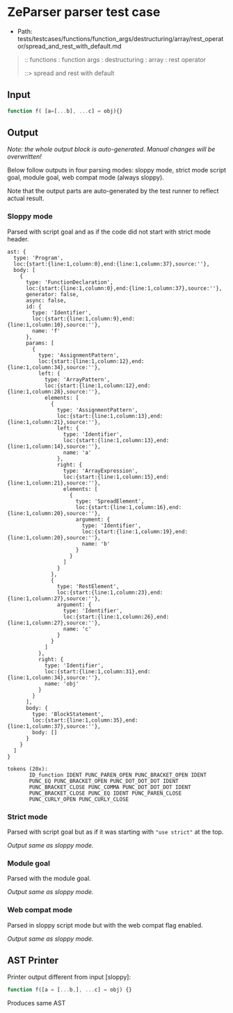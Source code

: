 # ZeParser parser test case

- Path: tests/testcases/functions/function_args/destructuring/array/rest_operator/spread_and_rest_with_default.md

> :: functions : function args : destructuring : array : rest operator
>
> ::> spread and rest with default

## Input

`````js
function f( [a=[...b], ...c] = obj){}
`````

## Output

_Note: the whole output block is auto-generated. Manual changes will be overwritten!_

Below follow outputs in four parsing modes: sloppy mode, strict mode script goal, module goal, web compat mode (always sloppy).

Note that the output parts are auto-generated by the test runner to reflect actual result.

### Sloppy mode

Parsed with script goal and as if the code did not start with strict mode header.

`````
ast: {
  type: 'Program',
  loc:{start:{line:1,column:0},end:{line:1,column:37},source:''},
  body: [
    {
      type: 'FunctionDeclaration',
      loc:{start:{line:1,column:0},end:{line:1,column:37},source:''},
      generator: false,
      async: false,
      id: {
        type: 'Identifier',
        loc:{start:{line:1,column:9},end:{line:1,column:10},source:''},
        name: 'f'
      },
      params: [
        {
          type: 'AssignmentPattern',
          loc:{start:{line:1,column:12},end:{line:1,column:34},source:''},
          left: {
            type: 'ArrayPattern',
            loc:{start:{line:1,column:12},end:{line:1,column:28},source:''},
            elements: [
              {
                type: 'AssignmentPattern',
                loc:{start:{line:1,column:13},end:{line:1,column:21},source:''},
                left: {
                  type: 'Identifier',
                  loc:{start:{line:1,column:13},end:{line:1,column:14},source:''},
                  name: 'a'
                },
                right: {
                  type: 'ArrayExpression',
                  loc:{start:{line:1,column:15},end:{line:1,column:21},source:''},
                  elements: [
                    {
                      type: 'SpreadElement',
                      loc:{start:{line:1,column:16},end:{line:1,column:20},source:''},
                      argument: {
                        type: 'Identifier',
                        loc:{start:{line:1,column:19},end:{line:1,column:20},source:''},
                        name: 'b'
                      }
                    }
                  ]
                }
              },
              {
                type: 'RestElement',
                loc:{start:{line:1,column:23},end:{line:1,column:27},source:''},
                argument: {
                  type: 'Identifier',
                  loc:{start:{line:1,column:26},end:{line:1,column:27},source:''},
                  name: 'c'
                }
              }
            ]
          },
          right: {
            type: 'Identifier',
            loc:{start:{line:1,column:31},end:{line:1,column:34},source:''},
            name: 'obj'
          }
        }
      ],
      body: {
        type: 'BlockStatement',
        loc:{start:{line:1,column:35},end:{line:1,column:37},source:''},
        body: []
      }
    }
  ]
}

tokens (20x):
       ID_function IDENT PUNC_PAREN_OPEN PUNC_BRACKET_OPEN IDENT
       PUNC_EQ PUNC_BRACKET_OPEN PUNC_DOT_DOT_DOT IDENT
       PUNC_BRACKET_CLOSE PUNC_COMMA PUNC_DOT_DOT_DOT IDENT
       PUNC_BRACKET_CLOSE PUNC_EQ IDENT PUNC_PAREN_CLOSE
       PUNC_CURLY_OPEN PUNC_CURLY_CLOSE
`````

### Strict mode

Parsed with script goal but as if it was starting with `"use strict"` at the top.

_Output same as sloppy mode._

### Module goal

Parsed with the module goal.

_Output same as sloppy mode._

### Web compat mode

Parsed in sloppy script mode but with the web compat flag enabled.

_Output same as sloppy mode._

## AST Printer

Printer output different from input [sloppy]:

````js
function f([a = [...b,], ...c] = obj) {}
````

Produces same AST
